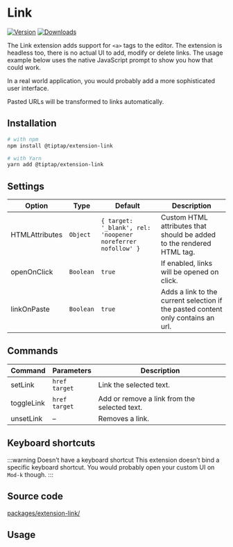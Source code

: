 # Link
[![Version](https://img.shields.io/npm/v/@tiptap/extension-link.svg?label=version)](https://www.npmjs.com/package/@tiptap/extension-link)
[![Downloads](https://img.shields.io/npm/dm/@tiptap/extension-link.svg)](https://npmcharts.com/compare/@tiptap/extension-link?minimal=true)

The Link extension adds support for `<a>` tags to the editor. The extension is headless too, there is no actual UI to add, modify or delete links. The usage example below uses the native JavaScript prompt to show you how that could work.

In a real world application, you would probably add a more sophisticated user interface.

Pasted URLs will be transformed to links automatically.

## Installation
```bash
# with npm
npm install @tiptap/extension-link

# with Yarn
yarn add @tiptap/extension-link
```

## Settings
| Option         | Type      | Default                                                     | Description                                                                      |
| -------------- | --------- | ----------------------------------------------------------- | -------------------------------------------------------------------------------- |
| HTMLAttributes | `Object`  | `{ target: '_blank', rel: 'noopener noreferrer nofollow' }` | Custom HTML attributes that should be added to the rendered HTML tag.            |
| openOnClick    | `Boolean` | `true`                                                      | If enabled, links will be opened on click.                                       |
| linkOnPaste    | `Boolean` | `true`                                                      | Adds a link to the current selection if the pasted content only contains an url. |

## Commands
| Command    | Parameters         | Description                                  |
| ---------- | ------------------ | -------------------------------------------- |
| setLink    | `href`<br>`target` | Link the selected text.                      |
| toggleLink | `href`<br>`target` | Add or remove a link from the selected text. |
| unsetLink  | –                  | Removes a link.                              |

## Keyboard shortcuts
:::warning Doesn’t have a keyboard shortcut
This extension doesn’t bind a specific keyboard shortcut. You would probably open your custom UI on `Mod-k` though.
:::

## Source code
[packages/extension-link/](https://github.com/ueberdosis/tiptap/blob/main/packages/extension-link/)

## Usage
<demo name="Marks/Link" highlight="3-8,19,38,55" />
